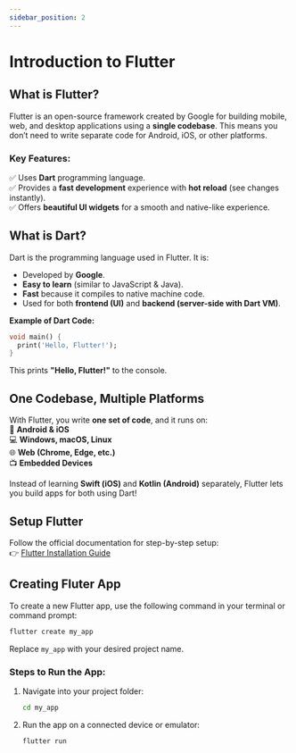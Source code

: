 ```yaml
---
sidebar_position: 2
---
```


# Introduction to Flutter  

## What is Flutter?  
Flutter is an open-source framework created by Google for building mobile, web, and desktop applications using a **single codebase**. This means you don’t need to write separate code for Android, iOS, or other platforms.  

### Key Features:  
✅ Uses **Dart** programming language.  
✅ Provides a **fast development** experience with **hot reload** (see changes instantly).  
✅ Offers **beautiful UI widgets** for a smooth and native-like experience.  

## What is Dart?  
Dart is the programming language used in Flutter. It is:  
- Developed by **Google**.  
- **Easy to learn** (similar to JavaScript & Java).  
- **Fast** because it compiles to native machine code.  
- Used for both **frontend (UI)** and **backend (server-side with Dart VM)**.  

**Example of Dart Code:**  
```dart
void main() {
  print('Hello, Flutter!');
}
```  
This prints **"Hello, Flutter!"** to the console.  

## One Codebase, Multiple Platforms  
With Flutter, you write **one set of code**, and it runs on:  
📱 **Android & iOS**  
💻 **Windows, macOS, Linux**  
🌐 **Web (Chrome, Edge, etc.)**  
📺 **Embedded Devices**  

Instead of learning **Swift (iOS)** and **Kotlin (Android)** separately, Flutter lets you build apps for both using Dart!  

## Setup Flutter  
Follow the official documentation for step-by-step setup:  
👉 [Flutter Installation Guide](https://flutter.dev/docs/get-started/install)  

## Creating Fluter App

To create a new Flutter app, use the following command in your terminal or command prompt:  

```sh
flutter create my_app
```

Replace `my_app` with your desired project name.  

### Steps to Run the App:  
1. Navigate into your project folder:  
   ```sh
   cd my_app
   ```
2. Run the app on a connected device or emulator:  
   ```sh
   flutter run
   ```  
